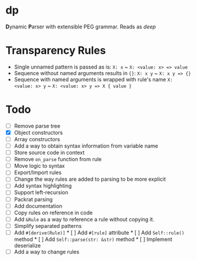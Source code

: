 # dp
**D**ynamic **P**arser with extensible PEG grammar. Reads as *deep*

# Transparency Rules
* Single unnamed pattern is passed as is:
  `X: x` ~ `X: <value: x> => value`
* Sequence without named arguments results in `{}`:
  `X: x y` ~ `X: x y => {}`
* Sequence with named arguments is wrapped with rule's name
  `X: <value: x> y` ~ `X: <value: x> y => X { value }`


# Todo
* [ ] Remove parse tree
* [x] Object constructors
* [ ] Array constructors
* [ ] Add a way to obtain syntax information from variable name
* [ ] Store source code in context
* [ ] Remove `on_parse` function from rule
* [ ] Move logic to syntax
* [ ] Export/Import rules
* [ ] Change the way rules are added to parsing to be more explicit
* [ ] Add syntax highlighting
* [ ] Support left-recursion
* [ ] Packrat parsing
* [ ] Add documentation
* [ ] Copy rules on reference in code
* [ ] Add `&Rule` as a way to reference a rule without copying it.
* [ ] Simplify separated patterns
* [ ] Add `#[derive(Rule)]`
      * [ ] Add `#[rule]` attribute
	  * [ ] Add `Self::rule()` method
	  * [ ] Add `Self::parse(str: &str)` method
      * [ ] Implement deserialize
* [ ] Add a way to change rules